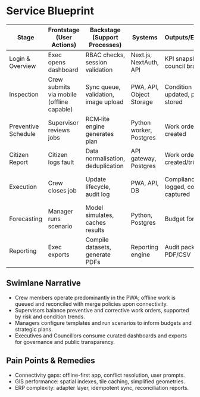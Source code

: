 # Service Blueprint

| Stage | Frontstage (User Actions) | Backstage (Support Processes) | Systems | Outputs/Evidence | Metrics |
|------|----------------------------|-------------------------------|---------|------------------|---------|
| Login & Overview | Exec opens dashboard | RBAC checks, session validation | Next.js, NextAuth, API | KPI snapshot with council branding | p95 load time, auth errors |
| Inspection | Crew submits via mobile (offline capable) | Sync queue, validation, image upload | PWA, API, Object Storage | Condition updated, photos stored | sync latency, failure rate |
| Preventive Schedule | Supervisor reviews jobs | RCM‑lite engine generates plan | Python worker, Postgres | Work orders created | schedule adherence, utilisation |
| Citizen Report | Citizen logs fault | Data normalisation, deduplication | API gateway, Postgres | Work order created/triaged | intake volume, triage time |
| Execution | Crew closes job | Update lifecycle, audit log | PWA, API, DB | Compliance logged, costs captured | closure time, repeat faults |
| Forecasting | Manager runs scenario | Model simulates, caches results | Python, Postgres | Budget forecast | accuracy vs actuals |
| Reporting | Exec exports | Compile datasets, generate PDFs | Reporting engine | Audit pack in PDF/CSV | time-to-export, errors |

## Swimlane Narrative
- Crew members operate predominantly in the PWA; offline work is queued and reconciled with merge policies upon connectivity.
- Supervisors balance preventive and corrective work orders, supported by risk and condition trends.
- Managers configure templates and run scenarios to inform budgets and strategic plans.
- Executives and Councillors consume curated dashboards and exports for governance and public transparency.

## Pain Points & Remedies
- Connectivity gaps: offline-first app, conflict resolution, user prompts.
- GIS performance: spatial indexes, tile caching, simplified geometries.
- ERP complexity: adapter layer, idempotent sync, reconciliation reports.

